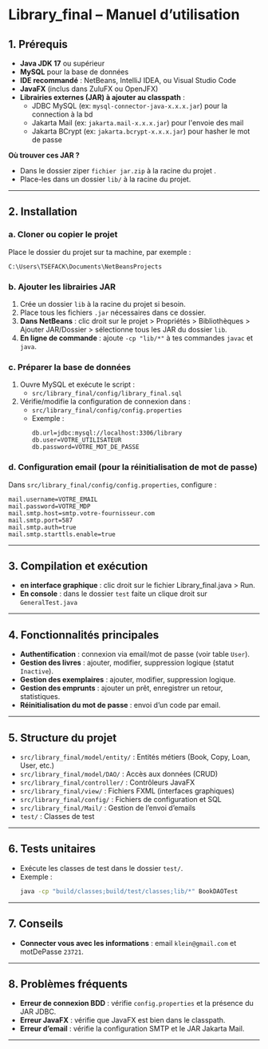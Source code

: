 # Library_final – Manuel d’utilisation

## 1. Prérequis

- **Java JDK 17** ou supérieur
- **MySQL**  pour la base de données
- **IDE recommandé** : NetBeans, IntelliJ IDEA, ou Visual Studio Code
- **JavaFX** (inclus dans ZuluFX ou OpenJFX)
- **Librairies externes (JAR) à ajouter au classpath** :
  - JDBC MySQL (ex: `mysql-connector-java-x.x.x.jar`) pour la connection à la bd
  - Jakarta Mail (ex: `jakarta.mail-x.x.x.jar`) pour l'envoie des mail
  - Jakarta BCrypt (ex: `jakarta.bcrypt-x.x.x.jar`) pour hasher le mot de passe

**Où trouver ces JAR ?**
- Dans le dossier ziper `fichier jar.zip` à la racine du projet .
- Place-les dans un dossier `lib/` à la racine du projet.

---

## 2. Installation

### a. Cloner ou copier le projet

Place le dossier du projet sur ta machine, par exemple :
```
C:\Users\TSEFACK\Documents\NetBeansProjects
```

### b. Ajouter les librairies JAR

1. Crée un dossier `lib` à la racine du projet si besoin.
2. Place tous les fichiers `.jar` nécessaires dans ce dossier.
3. **Dans NetBeans** : clic droit sur le projet > Propriétés > Bibliothèques > Ajouter JAR/Dossier > sélectionne tous les JAR du dossier `lib`.
4. **En ligne de commande** : ajoute `-cp "lib/*"` à tes commandes `javac` et `java`.

### c. Préparer la base de données

1. Ouvre MySQL et exécute le script :
   - `src/library_final/config/library_final.sql`
2. Vérifie/modifie la configuration de connexion dans :
   - `src/library_final/config/config.properties`
   - Exemple :
     ```
     db.url=jdbc:mysql://localhost:3306/library
     db.user=VOTRE_UTILISATEUR
     db.password=VOTRE_MOT_DE_PASSE
     ```

### d. Configuration email (pour la réinitialisation de mot de passe)

Dans `src/library_final/config/config.properties`, configure :
```
mail.username=VOTRE_EMAIL
mail.password=VOTRE_MDP
mail.smtp.host=smtp.votre-fournisseur.com
mail.smtp.port=587
mail.smtp.auth=true
mail.smtp.starttls.enable=true
```

---

## 3. Compilation et exécution

- **en interface graphique** : clic droit sur le fichier Library_final.java > Run.
- **En console** : dans le dossier `test` faite un clique droit sur `GeneralTest.java`

---

## 4. Fonctionnalités principales

- **Authentification** : connexion via email/mot de passe (voir table `User`).
- **Gestion des livres** : ajouter, modifier, suppression logique (statut `Inactive`).
- **Gestion des exemplaires** : ajouter, modifier, suppression logique.
- **Gestion des emprunts** : ajouter un prêt, enregistrer un retour, statistiques.
- **Réinitialisation du mot de passe** : envoi d’un code par email.

---

## 5. Structure du projet

- `src/library_final/model/entity/` : Entités métiers (Book, Copy, Loan, User, etc.)
- `src/library_final/model/DAO/` : Accès aux données (CRUD)
- `src/library_final/controller/` : Contrôleurs JavaFX
- `src/library_final/view/` : Fichiers FXML (interfaces graphiques)
- `src/library_final/config/` : Fichiers de configuration et SQL
- `src/library_final/Mail/` : Gestion de l’envoi d’emails
- `test/` : Classes de test

---

## 6. Tests unitaires

- Exécute les classes de test dans le dossier `test/`.
- Exemple :
  ```sh
  java -cp "build/classes;build/test/classes;lib/*" BookDAOTest
  ```

---

## 7. Conseils

- **Connecter vous avec les informations** : email `klein@gmail.com` et motDePasse `23721`.


---

## 8. Problèmes fréquents

- **Erreur de connexion BDD** : vérifie `config.properties` et la présence du JAR JDBC.
- **Erreur JavaFX** : vérifie que JavaFX est bien dans le classpath.
- **Erreur d’email** : vérifie la configuration SMTP et le JAR Jakarta Mail.

---
